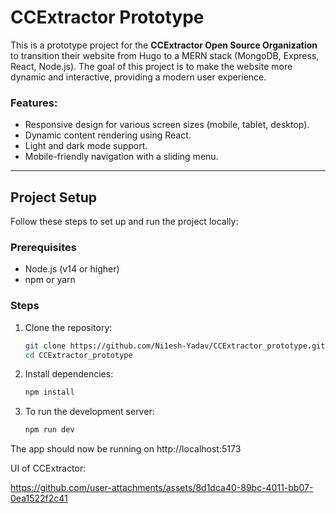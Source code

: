 # CCExtractor Prototype

This is a prototype project for the **CCExtractor Open Source Organization** to transition their website from Hugo to a MERN stack (MongoDB, Express, React, Node.js). The goal of this project is to make the website more dynamic and interactive, providing a modern user experience.

### Features:
- Responsive design for various screen sizes (mobile, tablet, desktop).
- Dynamic content rendering using React.
- Light and dark mode support.
- Mobile-friendly navigation with a sliding menu.

---

## Project Setup

Follow these steps to set up and run the project locally:

### Prerequisites

- Node.js (v14 or higher)
- npm or yarn

### Steps

1. Clone the repository:
   ```bash
   git clone https://github.com/Ni1esh-Yadav/CCExtractor_prototype.git
   cd CCExtractor_prototype

2. Install dependencies:
   ```bash
   npm install

3. To run the development server:
   ```bash
   npm run dev

The app should now be running on http://localhost:5173

UI of CCExtractor:


https://github.com/user-attachments/assets/8d1dca40-89bc-4011-bb07-0ea1522f2c41


